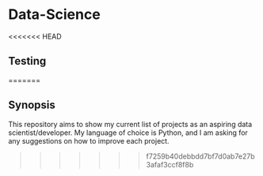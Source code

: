 # Data-Science

<<<<<<< HEAD
## Testing
=======
## Synopsis
This repository aims to show my current list of projects as an aspiring data scientist/developer. My language of choice is Python, and I am asking for any suggestions on how to improve each project.
>>>>>>> f7259b40debbdd7bf7d0ab7e27b3afaf3ccf8f8b
